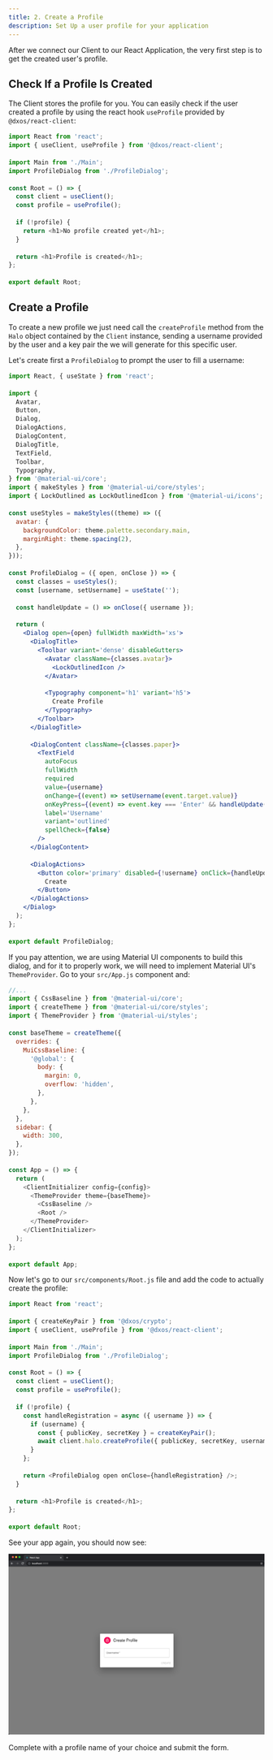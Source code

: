 ```yaml
---
title: 2. Create a Profile
description: Set Up a user profile for your application
---
```


After we connect our Client to our React Application, the very first step is to get the created user's profile.

## Check If a Profile Is Created

The Client stores the profile for you. You can easily check if the user created a profile by using the react hook `useProfile` provided by `@dxos/react-client`:

```js
import React from 'react';
import { useClient, useProfile } from '@dxos/react-client';

import Main from './Main';
import ProfileDialog from './ProfileDialog';

const Root = () => {
  const client = useClient();
  const profile = useProfile();

  if (!profile) {
    return <h1>No profile created yet</h1>;
  }

  return <h1>Profile is created</h1>;
};

export default Root;
```

## Create a Profile

To create a new profile we just need call the `createProfile` method from the `Halo` object contained by the `Client` instance, sending a username provided by the user and a key pair the we will generate for this specific user.

Let's create first a `ProfileDialog` to prompt the user to fill a username:

```jsx:title=src/components/ProfileDialog.jsx
import React, { useState } from 'react';

import {
  Avatar,
  Button,
  Dialog,
  DialogActions,
  DialogContent,
  DialogTitle,
  TextField,
  Toolbar,
  Typography,
} from '@material-ui/core';
import { makeStyles } from '@material-ui/core/styles';
import { LockOutlined as LockOutlinedIcon } from '@material-ui/icons';

const useStyles = makeStyles((theme) => ({
  avatar: {
    backgroundColor: theme.palette.secondary.main,
    marginRight: theme.spacing(2),
  },
}));

const ProfileDialog = ({ open, onClose }) => {
  const classes = useStyles();
  const [username, setUsername] = useState('');

  const handleUpdate = () => onClose({ username });

  return (
    <Dialog open={open} fullWidth maxWidth='xs'>
      <DialogTitle>
        <Toolbar variant='dense' disableGutters>
          <Avatar className={classes.avatar}>
            <LockOutlinedIcon />
          </Avatar>

          <Typography component='h1' variant='h5'>
            Create Profile
          </Typography>
        </Toolbar>
      </DialogTitle>

      <DialogContent className={classes.paper}>
        <TextField
          autoFocus
          fullWidth
          required
          value={username}
          onChange={(event) => setUsername(event.target.value)}
          onKeyPress={(event) => event.key === 'Enter' && handleUpdate()}
          label='Username'
          variant='outlined'
          spellCheck={false}
        />
      </DialogContent>

      <DialogActions>
        <Button color='primary' disabled={!username} onClick={handleUpdate}>
          Create
        </Button>
      </DialogActions>
    </Dialog>
  );
};

export default ProfileDialog;
```

If you pay attention, we are using Material UI components to build this dialog, and for it to properly work, we will need to implement Material UI's `ThemeProvider`.
Go to your `src/App.js` component and:

```jsx:title=src/App.js
//...
import { CssBaseline } from '@material-ui/core';
import { createTheme } from '@material-ui/core/styles';
import { ThemeProvider } from '@material-ui/styles';

const baseTheme = createTheme({
  overrides: {
    MuiCssBaseline: {
      '@global': {
        body: {
          margin: 0,
          overflow: 'hidden',
        },
      },
    },
  },
  sidebar: {
    width: 300,
  },
});

const App = () => {
  return (
    <ClientInitializer config={config}>
      <ThemeProvider theme={baseTheme}>
        <CssBaseline />
        <Root />
      </ThemeProvider>
    </ClientInitializer>
  );
};

export default App;
```

Now let's go to our `src/components/Root.js` file and add the code to actually create the profile:

```jsx:title=src/components/Root.js
import React from 'react';

import { createKeyPair } from '@dxos/crypto';
import { useClient, useProfile } from '@dxos/react-client';

import Main from './Main';
import ProfileDialog from './ProfileDialog';

const Root = () => {
  const client = useClient();
  const profile = useProfile();

  if (!profile) {
    const handleRegistration = async ({ username }) => {
      if (username) {
        const { publicKey, secretKey } = createKeyPair();
        await client.halo.createProfile({ publicKey, secretKey, username });
      }
    };

    return <ProfileDialog open onClose={handleRegistration} />;
  }

  return <h1>Profile is created</h1>;
};

export default Root;
```

See your app again, you should now see:

![Tasks App - Create Profile](./introduction-00.png)

Complete with a profile name of your choice and submit the form.

<!--
This is very similar to a login or a sign up page. Jump into `ProfileModal.js`. This component is a very simple sign up form. The user has to provide a username in order to create a profile. The input element will save the state in the `username` variable and then `handleRegistration` is the invoked method when the user clicks on the `Create` button.


`handleRegistration` generates a `keypair` and sets the profile using the client. The client is retrieved by the react hook `useClient`.

```js
import React from 'react';
import { createKeyPair } from '@dxos/crypto';
import { useClient, useProfile } from '@dxos/react-client';

import Main from './Main';
import ProfileDialog from './ProfileDialog';

const Root = () => {
  const client = useClient();
  const profile = useProfile();

  if (!profile) {
    const handleRegistration = async ({ username }) => {
      if (username) {
        const { publicKey, secretKey } = createKeyPair();
        await client.createProfile({ publicKey, secretKey, username });
      }
    };

    return <ProfileDialog open onClose={handleRegistration} />;
  }

  return <Main />;
};
``` -->
